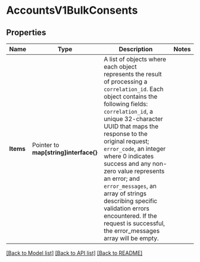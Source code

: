 # AccountsV1BulkConsents

## Properties

Name | Type | Description | Notes
------------ | ------------- | ------------- | -------------
**Items** | Pointer to **map[string]interface{}** | A list of objects where each object represents the result of processing a `correlation_id`. Each object contains the following fields: `correlation_id`, a unique 32-character UUID that maps the response to the original request; `error_code`, an integer where 0 indicates success and any non-zero value represents an error; and `error_messages`, an array of strings describing specific validation errors encountered. If the request is successful, the error_messages array will be empty. |

[[Back to Model list]](../README.md#documentation-for-models) [[Back to API list]](../README.md#documentation-for-api-endpoints) [[Back to README]](../README.md)


